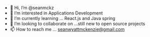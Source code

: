 - 👋 Hi, I’m @seanmckz
- 👀 I’m interested in Applications Development
- 🌱 I’m currently learning ... React.js and Java spring
- 💞️ I’m looking to collaborate on ...still new to open source projects
- 📫 How to reach me ... seanwyattmckenzie@gmail.com

<!---
seanmckz/seanmckz is a ✨ special ✨ repository because its `README.md` (this file) appears on your GitHub profile.
You can click the Preview link to take a look at your changes.
--->
